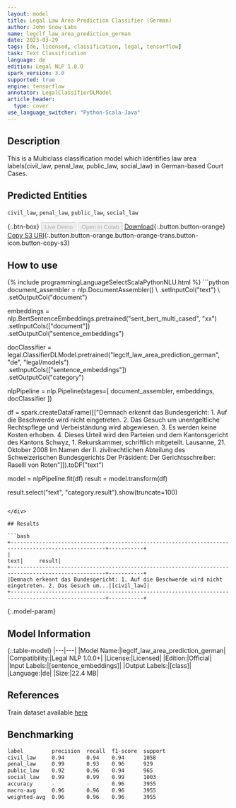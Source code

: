 ```yaml
---
layout: model
title: Legal Law Area Prediction Classifier (German)
author: John Snow Labs
name: legclf_law_area_prediction_german
date: 2023-03-29
tags: [de, licensed, classification, legal, tensorflow]
task: Text Classification
language: de
edition: Legal NLP 1.0.0
spark_version: 3.0
supported: true
engine: tensorflow
annotator: LegalClassifierDLModel
article_header:
  type: cover
use_language_switcher: "Python-Scala-Java"
---
```


## Description

This is a Multiclass classification model which identifies law area labels(civil_law, penal_law, public_law, social_law) in German-based Court Cases.

## Predicted Entities

`civil_law`, `penal_law`, `public_law`, `social_law`

{:.btn-box}
<button class="button button-orange" disabled>Live Demo</button>
<button class="button button-orange" disabled>Open in Colab</button>
[Download](https://s3.amazonaws.com/auxdata.johnsnowlabs.com/legal/models/legclf_law_area_prediction_german_de_1.0.0_3.0_1680091124408.zip){:.button.button-orange}
[Copy S3 URI](s3://auxdata.johnsnowlabs.com/legal/models/legclf_law_area_prediction_german_de_1.0.0_3.0_1680091124408.zip){:.button.button-orange.button-orange-trans.button-icon.button-copy-s3}

## How to use



<div class="tabs-box" markdown="1">
{% include programmingLanguageSelectScalaPythonNLU.html %}
```python
document_assembler = nlp.DocumentAssembler() \
     .setInputCol("text") \
     .setOutputCol("document")

embeddings = nlp.BertSentenceEmbeddings.pretrained("sent_bert_multi_cased", "xx")\
    .setInputCols(["document"]) \
    .setOutputCol("sentence_embeddings")

docClassifier = legal.ClassifierDLModel.pretrained("legclf_law_area_prediction_german", "de", "legal/models")\
    .setInputCols(["sentence_embeddings"])\
    .setOutputCol("category")

nlpPipeline = nlp.Pipeline(stages=[
      document_assembler, 
      embeddings,
      docClassifier
])

df = spark.createDataFrame([["Demnach erkennt das Bundesgericht: 1. Auf die Beschwerde wird nicht eingetreten. 2. Das Gesuch um unentgeltliche Rechtspflege und Verbeiständung wird abgewiesen. 3. Es werden keine Kosten erhoben. 4. Dieses Urteil wird den Parteien und dem Kantonsgericht des Kantons Schwyz, 1. Rekurskammer, schriftlich mitgeteilt. Lausanne, 21. Oktober 2008 Im Namen der II. zivilrechtlichen Abteilung des Schweizerischen Bundesgerichts Der Präsident: Der Gerichtsschreiber: Raselli von Roten"]]).toDF("text")

model = nlpPipeline.fit(df)
result = model.transform(df)

result.select("text", "category.result").show(truncate=100)
```

</div>

## Results

```bash
+----------------------------------------------------------------------------------------------------+-----------+
|                                                                                                text|     result|
+----------------------------------------------------------------------------------------------------+-----------+
|Demnach erkennt das Bundesgericht: 1. Auf die Beschwerde wird nicht eingetreten. 2. Das Gesuch um...|[civil_law]|
+----------------------------------------------------------------------------------------------------+-----------+
```

{:.model-param}
## Model Information

{:.table-model}
|---|---|
|Model Name:|legclf_law_area_prediction_german|
|Compatibility:|Legal NLP 1.0.0+|
|License:|Licensed|
|Edition:|Official|
|Input Labels:|[sentence_embeddings]|
|Output Labels:|[class]|
|Language:|de|
|Size:|22.4 MB|

## References

Train dataset available [here](https://huggingface.co/datasets/rcds/legal_criticality_prediction)

## Benchmarking

```bash
label         precision  recall  f1-score  support 
civil_law     0.94       0.94    0.94      1058    
penal_law     0.99       0.93    0.96      929     
public_law    0.92       0.96    0.94      965     
social_law    0.99       0.99    0.99      1003    
accuracy      -          -       0.96      3955    
macro-avg     0.96       0.96    0.96      3955    
weighted-avg  0.96       0.96    0.96      3955    
```
